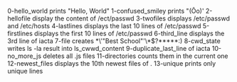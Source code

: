 0-hello_world prints "Hello, World"
1-confused_smiley prints "(Ôo)'
2-hellofile display the content of /ect/passwd
3-twofiles displays /etc/passwd and /etc/hosts
4-lastlines displays the last 10 lines of /etc/passwd
5-firstlines displays the first 10 lines of /etc/passwd
6-third_line displays the 3rd line of iacta
7-file creates \*\\'"Best School"\'\\*$\?\*\*\*\*\*:)
8-cwd_state writes ls -la result into ls_cwwd_content
9-duplicate_last_line of iacta
10-no_more_js deletes all .js files
11-directories counts them in the current one
12-newest_files displays the 10th newest files of .
13-unique prints only unique lines 
